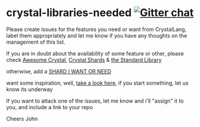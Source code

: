 # crystal-libraries-needed [![Gitter chat](https://badges.gitter.im/gitterHQ/gitter.png)](https://gitter.im/crystal-libraries-needed/Lobby)

Please create issues for the features you need or want from CrystalLang, label them appropriately and let me know if you have any thoughts on the management of this list.

If you are in doubt about the availability of some feature or other, please check
[Awesome Crystal](https://github.com/veelenga/awesome-crystal), [Crystal Shards](http://crystalshards.xyz) & [the Standard Library](https://crystal-lang.org/api/0.22.0/)

otherwise, add a [SHARD I WANT OR NEED](https://github.com/johnjansen/crystal-libraries-needed/issues)

want some inspiration, well, [take a look here](https://rubygems.org/stats), if you start something, let us know its underway

If you want to attack one of the issues, let me know and i'll "assign" it to you, and include a link to your repo

Cheers John
